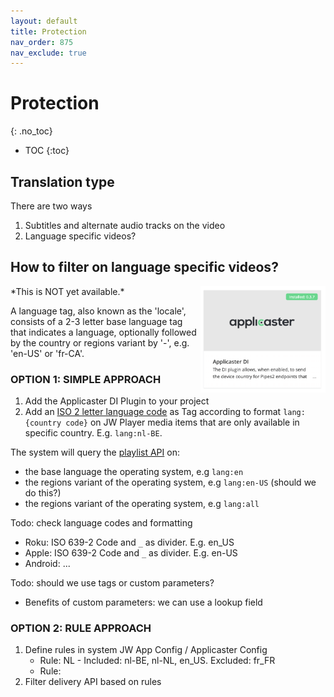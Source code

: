 ```yaml
---
layout: default
title: Protection
nav_order: 875
nav_exclude: true
---
```

# Protection
{: .no_toc}

- TOC
{:toc}

## Translation type
There are two ways
1. Subtitles and alternate audio tracks on the video
2. Language specific videos?

## How to filter on language specific videos?
<img align="right" src="./img/applicaster-di-plugin.png" width="200">
*This is NOT yet available.*

A language tag, also known as the 'locale', consists of a 2-3 letter base language tag that indicates a language, optionally followed by the country or regions variant by '-', e.g. 'en-US' or 'fr-CA'. 


### OPTION 1: SIMPLE APPROACH
1. Add the Applicaster DI Plugin to your project
1. Add an [ISO 2 letter language  code]() as Tag according to format `lang:{country code}` on JW Player media items that are only available in specific country. E.g. `lang:nl-BE`.

The system will query the [playlist API](https://developer.jwplayer.com/jwplayer/reference/playlists) on: 
- the base language the operating system, e.g `lang:en`
- the regions variant of the operating system, e.g `lang:en-US` (should we do this?)
- the regions variant of the operating system, e.g `lang:all`

Todo: check language codes and formatting
- Roku: ISO 639-2 Code and `_` as divider. E.g. en_US 
- Apple:  ISO 639-2 Code and `_` as divider. E.g. en-US 
- Android: ...

Todo: should we use tags or custom parameters?
- Benefits of custom parameters: we can use a lookup field

### OPTION 2: RULE APPROACH
1. Define rules in system JW App Config / Applicaster Config
   - Rule: NL - Included: nl-BE, nl-NL, en_US. Excluded: fr_FR
   - Rule: 
1. Filter delivery API based on rules

